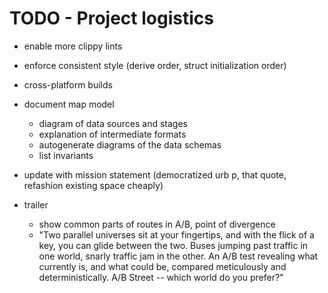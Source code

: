 # TODO - Project logistics

- enable more clippy lints
- enforce consistent style (derive order, struct initialization order)
- cross-platform builds

- document map model
	- diagram of data sources and stages
	- explanation of intermediate formats
	- autogenerate diagrams of the data schemas
	- list invariants

- update with mission statement (democratized urb p, that quote, refashion existing space cheaply)
- trailer
	- show common parts of routes in A/B, point of divergence
	- "Two parallel universes sit at your fingertips, and with the flick of a key, you can glide between the two. Buses jumping past traffic in one world, snarly traffic jam in the other. An A/B test revealing what currently is, and what could be, compared meticulously and deterministically. A/B Street -- which world do you prefer?"

